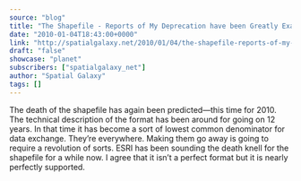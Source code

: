 ```yaml
---
source: "blog"
title: "The Shapefile - Reports of My Deprecation have been Greatly Exaggerated"
date: "2010-01-04T18:43:00+0000"
link: "http://spatialgalaxy.net/2010/01/04/the-shapefile-reports-of-my-deprecation-have-been-greatly-exaggerated/"
draft: "false"
showcase: "planet"
subscribers: ["spatialgalaxy_net"]
author: "Spatial Galaxy"
tags: []
---
```


The death of the shapefile has again been predicted&mdash;this time for 2010.
The technical description of the format has been around for going on 12 years. In that time it has become a sort of lowest common denominator for data exchange. They&rsquo;re everywhere. Making them go away is going to require a revolution of sorts.
ESRI has been sounding the death knell for the shapefile for a while now. I agree that it isn&rsquo;t a perfect format but it is nearly perfectly supported.
